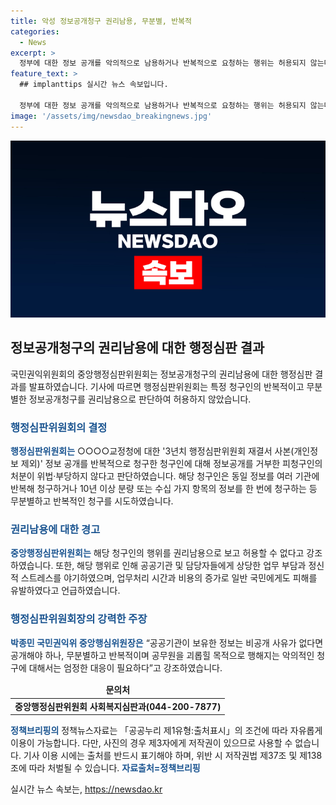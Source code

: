 ```yaml
---
title: 악성 정보공개청구 권리남용, 무분별, 반복적
categories:
  - News
excerpt: >
  정부에 대한 정보 공개를 악의적으로 남용하거나 반복적으로 요청하는 행위는 허용되지 않는다는 행정심판 결과가 나왔다. 국민권익위원회 중앙행정심판위원회는 정보를 수령하지 않고 반복적으로 청구하는 행위는 권리남용에 해당하며, 공공기관과 담당자들을 괴롭히는 목적으로 이를 이용하는 것으로 보인다고 판단했다. 중앙행정심판위원회는 이에 대해 엄정한 대응이 필요하며, 공공기관은 무분별하고 반복적인 정보 요청에 대해 엄격히 대응해야 한다고 강조했다.
feature_text: >
  ## implanttips 실시간 뉴스 속보입니다.

  정부에 대한 정보 공개를 악의적으로 남용하거나 반복적으로 요청하는 행위는 허용되지 않는다는 행정심판 결과가 나왔다. 국민권익위원회 중앙행정심판위원회는 정보를 수령하지 않고 반복적으로 청구하는 행위는 권리남용에 해당하며, 공공기관과 담당자들을 괴롭히는 목적으로 이를 이용하는 것으로 보인다고 판단했다. 중앙행정심판위원회는 이에 대해 엄정한 대응이 필요하며, 공공기관은 무분별하고 반복적인 정보 요청에 대해 엄격히 대응해야 한다고 강조했다.
image: '/assets/img/newsdao_breakingnews.jpg'
---
```


<p><img src="/assets/img/newsdao_breakingnews.jpg" alt="implanttips 속보" /></p>

<h2 data-ke-size="size26">정보공개청구의 권리남용에 대한 행정심판 결과</h2>

<p data-ke-size="size16">국민권익위원회의 중앙행정심판위원회는 정보공개청구의 권리남용에 대한 행정심판 결과를 발표하였습니다. 기사에 따르면 행정심판위원회는 특정 청구인의 반복적이고 무분별한 정보공개청구를 권리남용으로 판단하여 허용하지 않았습니다.</p>

<h3><span style="color: #1a5490;">행정심판위원회의 결정</span></h3>

<p><b><span style="color: #1a5490;">행정심판위원회는</span></b> ○○○○교정청에 대한 '3년치 행정심판위원회 재결서 사본(개인정보 제외)' 정보 공개를 반복적으로 청구한 청구인에 대해 정보공개를 거부한 피청구인의 처분이 위법·부당하지 않다고 판단하였습니다. 해당 청구인은 동일 정보를 여러 기관에 반복해 청구하거나 10년 이상 분량 또는 수십 가지 항목의 정보를 한 번에 청구하는 등 무분별하고 반복적인 청구를 시도하였습니다.</p>

<h3><span style="color: #1a5490;">권리남용에 대한 경고</span></h3>

<p><b><span style="color: #1a5490;">중앙행정심판위원회는</span></b> 해당 청구인의 행위를 권리남용으로 보고 허용할 수 없다고 강조하였습니다. 또한, 해당 행위로 인해 공공기관 및 담당자들에게 상당한 업무 부담과 정신적 스트레스를 야기하였으며, 업무처리 시간과 비용의 증가로 일반 국민에게도 피해를 유발하였다고 언급하였습니다.</p>

<h3><span style="color: #1a5490;">행정심판위원회장의 강력한 주장</span></h3>

<p><b><span style="color: #1a5490;">박종민 국민권익위 중앙행심위원장은</span></b> “공공기관이 보유한 정보는 비공개 사유가 없다면 공개해야 하나, 무분별하고 반복적이며 공무원을 괴롭힐 목적으로 행해지는 악의적인 청구에 대해서는 엄정한 대응이 필요하다”고 강조하였습니다.</p>

<table>
<thead>
<tr>
<td style="text-align: center; height: 17px;"><b>문의처</b></td>
</tr>
</thead>
<tbody>
<tr>
<td style="text-align: center; height: 17px;"><b>중앙행정심판위원회 사회복지심판과(044-200-7877)</b></td>
</tr>
</tbody>
</table>

<p><b><span style="color: #1a5490;">정책브리핑의</span></b> 정책뉴스자료는 「공공누리 제1유형:출처표시」의 조건에 따라 자유롭게 이용이 가능합니다. 다만, 사진의 경우 제3자에게 저작권이 있으므로 사용할 수 없습니다. 기사 이용 시에는 출처를 반드시 표기해야 하며, 위반 시 저작권법 제37조 및 제138조에 따라 처벌될 수 있습니다. <b><span style="color: #1a5490;">자료출처=정책브리핑 </span></b></p>
실시간 뉴스 속보는, <a href="https://newsdao.kr" rel="dofollow">https://newsdao.kr</a>


